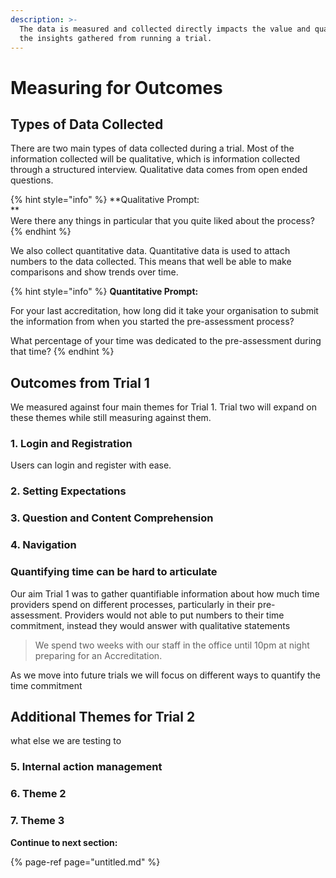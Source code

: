 ```yaml
---
description: >-
  The data is measured and collected directly impacts the value and quality of
  the insights gathered from running a trial.
---
```


# Measuring for Outcomes

## Types of Data Collected

There are two main types of data collected during a trial. Most of the information collected will be qualitative, which is information collected through a structured interview. Qualitative data comes from open ended questions.

{% hint style="info" %}
**Qualitative Prompt:  
**  
Were there any things in particular that you quite liked about the process?
{% endhint %}

We also collect quantitative data. Quantitative data is used to attach numbers to the data collected. This means that well be able to make comparisons and show trends over time.

{% hint style="info" %}
**Quantitative Prompt:**

For your last accreditation, how long did it take your organisation to submit the information from when you started the pre-assessment process? 

What percentage of your time was dedicated to the pre-assessment during that time?
{% endhint %}

## Outcomes from Trial 1

We measured against four main themes for Trial 1. Trial two will expand on these themes while still measuring against them.

### 1. Login and Registration

Users can login and register with ease. 

### 2. Setting Expectations

### 3. Question and Content Comprehension

### 4. Navigation   

### Quantifying time can be hard to articulate

Our  aim Trial 1 was to gather quantifiable information about how much time providers spend on different processes, particularly in their pre-assessment. Providers would not able to put numbers to their time commitment, instead they would answer with qualitative statements 

> We spend two weeks with our staff in the office until 10pm at night preparing for an Accreditation.

As we move into future trials we will focus on different ways to quantify the time commitment

## Additional Themes for Trial 2

what else we are testing to

### 5. Internal action management

### 6. Theme 2

### 7. Theme 3





**Continue to next section:**

{% page-ref page="untitled.md" %}



